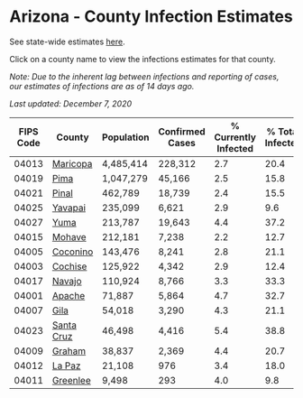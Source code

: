 # Arizona - County Infection Estimates

See state-wide estimates [here](/infections/us-az).

Click on a county name to view the infections estimates for that county.

*Note: Due to the inherent lag between infections and reporting of cases, our estimates of infections are as of 14 days ago.*

*Last updated: December 7, 2020*

|   FIPS Code |                   County |   Population |   Confirmed Cases |   % Currently Infected |   % Total Infected |
|-------------|--------------------------|--------------|-------------------|------------------------|--------------------|
|       04013 |     [Maricopa](maricopa) |    4,485,414 |           228,312 |                    2.7 |               20.4 |
|       04019 |             [Pima](pima) |    1,047,279 |            45,166 |                    2.5 |               15.8 |
|       04021 |           [Pinal](pinal) |      462,789 |            18,739 |                    2.4 |               15.5 |
|       04025 |       [Yavapai](yavapai) |      235,099 |             6,621 |                    2.9 |                9.6 |
|       04027 |             [Yuma](yuma) |      213,787 |            19,643 |                    4.4 |               37.2 |
|       04015 |         [Mohave](mohave) |      212,181 |             7,238 |                    2.2 |               12.7 |
|       04005 |     [Coconino](coconino) |      143,476 |             8,241 |                    2.8 |               21.1 |
|       04003 |       [Cochise](cochise) |      125,922 |             4,342 |                    2.9 |               12.4 |
|       04017 |         [Navajo](navajo) |      110,924 |             8,766 |                    3.3 |               33.3 |
|       04001 |         [Apache](apache) |       71,887 |             5,864 |                    4.7 |               32.7 |
|       04007 |             [Gila](gila) |       54,018 |             3,290 |                    4.3 |               21.1 |
|       04023 | [Santa Cruz](santa-cruz) |       46,498 |             4,416 |                    5.4 |               38.8 |
|       04009 |         [Graham](graham) |       38,837 |             2,369 |                    4.4 |               20.7 |
|       04012 |         [La Paz](la-paz) |       21,108 |               976 |                    3.4 |               18.0 |
|       04011 |     [Greenlee](greenlee) |        9,498 |               293 |                    4.0 |                9.8 |